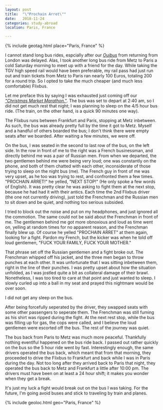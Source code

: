 ```yaml
---
layout: post
title:  "\"Prochain Arret\""
date:   2018-11-24
categories: study-abroad
location: Paris, France

---
```


{% include geotag.html place="Paris, France" %}

I cannot stand long bus rides, espcially after our *[Ouibus](/travelog/posts/chunnel-holdup)* from returning from London was delayed. Alas, I took another long bus ride from Metz to Paris a cold Saturday morning to meet up with a friend for the day. While taking the TGV high speed rail would have been preferable, my rail pass had just run out and train tickets from Metz to Paris ran nearly 100 Euros, totaling 200 for a round trip. So I opted to take the much cheaper (and much less comfortable) Flixbus.

Let me preface this by saying I was exhausted just coming off our *["Christmas Market Marathon."](/travelog/posts/the-christmas-market-marathon)*. The bus was set to depart at 2:40 am, so I did not get much rest that night; I was planning to sleep on the 4/5 hour bus ride. (The train, on the other hand, is a quick 90 minutes one way).

The Flixbus runs between Frankfurt and Paris, stopping at Metz inbetween. As such, the bus was already pretty full by the time it got to Metz. Myself and a handful of others boarded the bus; I don't think there were empty seats after we boarded. After waiting a few minutes, we were off.

On the bus, I was seated in the second to last row of the bus, on the left side. In the row in front of me to the right was a French businessman, and directly behind me was a pair of Russian men. From when we departed, the two gentlemen behind me were being very loud; one was constantly on the phone, and both of them chatted with each other, inconsiderate of those trying to sleep on the night bus (me). The French guy in front of me was very upset, as he too was trying to rest, and confronted them a few times. "PROCHAIN ARRET!" he yelled, "NEXT STOP!" (He only spoke a few words of English). It was pretty clear he was asking to fight them at the next stop, because he had had it with their antics. Each time the 2nd Flixbus driver (the one not currently driving), just told the Frenchman and the Russian men to sit down and be quiet, and nothing too serious subsided.

I tried to block out the noise and put on my headphones, and just ignored all the commotion. The same could not be said about the Frenchman in front of me. The gentlemen behind me got more obnoxious and loud as time went on, yelling at random times for no apparent reason, and the Frenchman finally blew up. Of course he yelled "PROCHAIN ARRET" at them again, looking for a fight. Pardon my French, but the kicker was when he told off loud gentlemen, "FUCK YOUR FAMILY, FUCK YOUR MOTHER."

That phrase set off the Russian gentlemen and a fight broke out. The Frenchman whipped off his jacket, and the three men began to throw punches at each other. It was unfortunate that I was sitting inbetween them, right in the line of their punches. I was pretty upset about how the situation unfolded, as I was jostled quite a bit as collateral damage of their brawl. Nonetheless, I was too tired to care at that point and just wanted to sleep. I slowly curled up into a ball in my seat and prayed this nightmare would be over soon.

I did not get any sleep on the bus.

After being forcefully seperated by the driver, they swapped seats with some other passengers to seperate them. The Frenchman was still fuming as his shirt was ripped during the fight. At the next rest stop, while the bus was filling up for gas, the cops were called, and I believe the loud gentlemen were escorted off the bus. The rest of the journey was quiet.

The bus back from Paris to Metz was much more peaceful. Thankfully nothing eventlful happened on the bus ride back. I passed out rather quickly on the bus so the 5 hour ride went by fast. Interestingly enough, the same drivers operated the bus back, which meant that from that morning, they proceeded to drive the Flixbus to Frankfurt and back while I was in Paris during the day. Not too long after they arrived back to Paris that night, they operated the bus back to Metz and Frankfurt a little after 10:00 pm. The drivers must have been on at least a 24 hour shift; it makes you wonder when they get a break.

It's just my luck a fight would break out on the bus I was taking. For the future, I'm going avoid buses and stick to traveling by train and planes.

{% include geoloc.html geo="Paris, France" %}